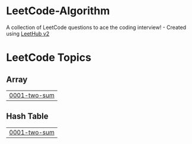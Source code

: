 # LeetCode-Algorithm
A collection of LeetCode questions to ace the coding interview! - Created using [LeetHub v2](https://github.com/arunbhardwaj/LeetHub-2.0)

<!---LeetCode Topics Start-->
# LeetCode Topics
## Array
|  |
| ------- |
| [0001-two-sum](https://github.com/lshwa/LeetCode-Algorithm/tree/master/0001-two-sum) |
## Hash Table
|  |
| ------- |
| [0001-two-sum](https://github.com/lshwa/LeetCode-Algorithm/tree/master/0001-two-sum) |
<!---LeetCode Topics End-->